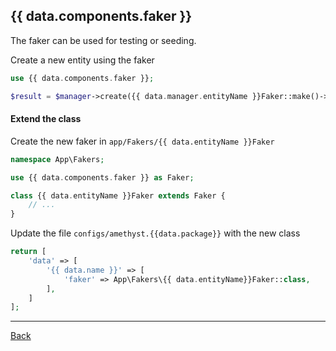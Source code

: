 ## {{ data.components.faker }}

The faker can be used for testing or seeding.

Create a new entity using the faker

```php
use {{ data.components.faker }};

$result = $manager->create({{ data.manager.entityName }}Faker::make()->parameters());
```

#### Extend the class

Create the new faker in `app/Fakers/{{ data.entityName }}Faker`
```php
namespace App\Fakers;

use {{ data.components.faker }} as Faker;

class {{ data.entityName }}Faker extends Faker {
	// ...
}
```
Update the file `configs/amethyst.{{data.package}}` with the new class
```php
return [
    'data' => [
        '{{ data.name }}' => [
            'faker' => App\Fakers\{{ data.entityName}}Faker::class,
        ],
    ]
];
```


---
[Back](index.md)